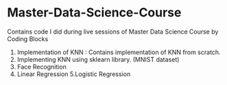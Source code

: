 # Master-Data-Science-Course
Contains code I did during live sessions of Master Data Science Course by Coding Blocks
1. Implementation of KNN : Contains implementation of KNN from scratch.
2. Implementing KNN using sklearn library. (MNIST dataset)
3. Face Recognition
4. Linear Regression
5.Logistic Regression
